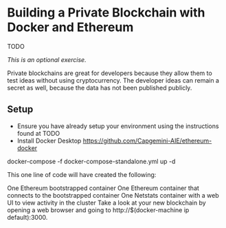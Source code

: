 # Building a Private Blockchain with Docker and Ethereum
TODO

*This is an optional exercise.*

Private blockchains are great for developers because they allow them to test ideas without using cryptocurrency. The developer ideas can remain a secret as well, because the data has not been published publicly.


## Setup

* Ensure you have already setup your environment using the instructions found at TODO
* Install Docker Desktop
https://github.com/Capgemini-AIE/ethereum-docker

docker-compose -f docker-compose-standalone.yml up -d

This one line of code will have created the following:

One Ethereum bootstrapped container
One Ethereum container that connects to the bootstrapped container
One Netstats container with a web UI to view activity in the cluster
Take a look at your new blockchain by opening a web browser and going to http://$(docker-machine ip default):3000.
